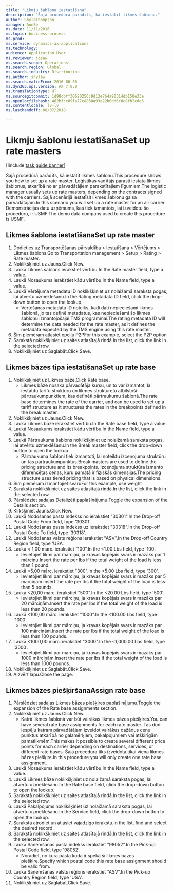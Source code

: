 ```yaml
--- 
title: "Likmju šablonu iestatīšana"
description: "Šajā procedūrā parādīts, kā iestatīt likmes šablonu."
author: ShylaThompson
manager: AnnBe
ms.date: 11/11/2016
ms.topic: business-process
ms.prod: 
ms.service: dynamics-ax-applications
ms.technology: 
audience: Application User
ms.reviewer: josaw
ms.search.scope: Operations
ms.search.region: Global
ms.search.industry: Distribution
ms.author: shylaw
ms.search.validFrom: 2016-06-30
ms.dyn365.ops.version: AX 7.0.0
ms.translationtype: HT
ms.sourcegitcommit: 1d98cbff30620256c9d13e7b4a90314db150e33e
ms.openlocfilehash: 462bfce89fa77c8830a93a22b0dd6c8c8fb2cde6
ms.contentlocale: lv-lv
ms.lasthandoff: 08/07/2018

---
```

# <a name="set-up-rate-masters"></a><span data-ttu-id="a01c5-103">Likmju šablonu iestatīšana</span><span class="sxs-lookup"><span data-stu-id="a01c5-103">Set up rate masters</span></span>

[!include [task guide banner](../../includes/task-guide-banner.md)]

<span data-ttu-id="a01c5-104">Šajā procedūrā parādīts, kā iestatīt likmes šablonu.</span><span class="sxs-lookup"><span data-stu-id="a01c5-104">This procedure shows you how to set up a rate master.</span></span> <span data-ttu-id="a01c5-105">Loģistikas vadītājs parasti iestata likmes šablonus, atkarībā no ar pārvadātājiem parakstītajiem līgumiem.</span><span class="sxs-lookup"><span data-stu-id="a01c5-105">The logistic manager usually sets up rate masters, depending on the contracts signed with the carriers.</span></span> <span data-ttu-id="a01c5-106">Šajā scenārijā iestatīsit likmes šablonu gaisa pārvadātājam.</span><span class="sxs-lookup"><span data-stu-id="a01c5-106">In this scenario you will set up a rate master for an air carrier.</span></span> <span data-ttu-id="a01c5-107">Demonstrācijas datu uzņēmums, kas tiek izmantots, lai izveidotu šo procedūru, ir USMF.</span><span class="sxs-lookup"><span data-stu-id="a01c5-107">The demo data company used to create this procedure is USMF.</span></span>


## <a name="set-up-rate-master"></a><span data-ttu-id="a01c5-108">Likmes šablona iestatīšana</span><span class="sxs-lookup"><span data-stu-id="a01c5-108">Set up rate master</span></span>
1. <span data-ttu-id="a01c5-109">Dodieties uz Transportēšanas pārvaldība > Iestatīšana > Vērtējums > Likmes šablons.</span><span class="sxs-lookup"><span data-stu-id="a01c5-109">Go to Transportation management > Setup > Rating > Rate master.</span></span>
2. <span data-ttu-id="a01c5-110">Noklikšķiniet uz Jauns.</span><span class="sxs-lookup"><span data-stu-id="a01c5-110">Click New.</span></span>
3. <span data-ttu-id="a01c5-111">Laukā Likmes šablons ierakstiet vērtību.</span><span class="sxs-lookup"><span data-stu-id="a01c5-111">In the Rate master field, type a value.</span></span>
4. <span data-ttu-id="a01c5-112">Laukā Nosaukums ierakstiet kādu vērtību.</span><span class="sxs-lookup"><span data-stu-id="a01c5-112">In the Name field, type a value.</span></span>
5. <span data-ttu-id="a01c5-113">Laukā Vērtējuma metadatu ID noklikšķiniet uz nolaižamā saraksta pogas, lai atvērtu uzmeklēšanu.</span><span class="sxs-lookup"><span data-stu-id="a01c5-113">In the Rating metadata ID field, click the drop-down button to open the lookup.</span></span>
    * <span data-ttu-id="a01c5-114">Vērtēšanas metadatu ID noteiks, kādi dati nepieciešami likmes šablonā, jo tas definē metadatus, kas nepieciešami šo likmes šablonu izmantojošajai TMS programmai.</span><span class="sxs-lookup"><span data-stu-id="a01c5-114">The rating metadata ID will determine the data needed for the rate master, as it defines the metadata expected by the TMS engine using this rate master.</span></span>  
6. <span data-ttu-id="a01c5-115">Šim piemēram atlasiet opciju P2P</span><span class="sxs-lookup"><span data-stu-id="a01c5-115">For this example, select the P2P option</span></span>
7. <span data-ttu-id="a01c5-116">Sarakstā noklikšķiniet uz saites atlasītajā rindā.</span><span class="sxs-lookup"><span data-stu-id="a01c5-116">In the list, click the link in the selected row.</span></span>
8. <span data-ttu-id="a01c5-117">Noklikšķiniet uz Saglabāt.</span><span class="sxs-lookup"><span data-stu-id="a01c5-117">Click Save.</span></span>

## <a name="set-up-rate-base"></a><span data-ttu-id="a01c5-118">Likmes bāzes tipa iestatīšana</span><span class="sxs-lookup"><span data-stu-id="a01c5-118">Set up rate base</span></span>
1. <span data-ttu-id="a01c5-119">Noklikšķiniet uz Likmes bāze.</span><span class="sxs-lookup"><span data-stu-id="a01c5-119">Click Rate base.</span></span>
    * <span data-ttu-id="a01c5-120">Likmes bāze nosaka pārvadātāja kursu, un to var izmantot, lai iestatītu tarifu struktūru un likmes strukturētu atbilstoši pārtraukumpunktiem, kas definēti pārtraukumu šablonā.</span><span class="sxs-lookup"><span data-stu-id="a01c5-120">The rate base determines the rate of the carrier, and can be used to set up a tariff structure as it structures the rates in the breakpoints defined in the break master.</span></span>  
2. <span data-ttu-id="a01c5-121">Noklikšķiniet uz Jauns.</span><span class="sxs-lookup"><span data-stu-id="a01c5-121">Click New.</span></span>
3. <span data-ttu-id="a01c5-122">Laukā Likmes bāze ierakstiet vērtību.</span><span class="sxs-lookup"><span data-stu-id="a01c5-122">In the Rate base field, type a value.</span></span>
4. <span data-ttu-id="a01c5-123">Laukā Nosaukums ierakstiet kādu vērtību.</span><span class="sxs-lookup"><span data-stu-id="a01c5-123">In the Name field, type a value.</span></span>
5. <span data-ttu-id="a01c5-124">Laukā Pārtraukuma šablons noklikšķiniet uz nolaižamā saraksta pogas, lai atvērtu uzmeklēšanu.</span><span class="sxs-lookup"><span data-stu-id="a01c5-124">In the Break master field, click the drop-down button to open the lookup.</span></span>
    * <span data-ttu-id="a01c5-125">Pārtraukuma šabloni tiek izmantoti, lai noteiktu izcenojuma struktūru un tās pārtraukumpunktus.</span><span class="sxs-lookup"><span data-stu-id="a01c5-125">Break masters are used to define the pricing structure and its breakpoints.</span></span> <span data-ttu-id="a01c5-126">Izcenojuma struktūra izmanto diferencētas cenas, kuru pamatā ir fiziskās dimensijas.</span><span class="sxs-lookup"><span data-stu-id="a01c5-126">The pricing structure uses tiered pricing that is based on physical dimensions.</span></span>  
6. <span data-ttu-id="a01c5-127">Šim piemēram izmantojiet svaru</span><span class="sxs-lookup"><span data-stu-id="a01c5-127">For this example, use weight</span></span>
7. <span data-ttu-id="a01c5-128">Sarakstā noklikšķiniet uz saites atlasītajā rindā.</span><span class="sxs-lookup"><span data-stu-id="a01c5-128">In the list, click the link in the selected row.</span></span>
8. <span data-ttu-id="a01c5-129">Pārslēdziet sadaļas Detalizēti paplašinājumu.</span><span class="sxs-lookup"><span data-stu-id="a01c5-129">Toggle the expansion of the Details section.</span></span>
9. <span data-ttu-id="a01c5-130">Klikšķiniet Jauns.</span><span class="sxs-lookup"><span data-stu-id="a01c5-130">Click New.</span></span>
10. <span data-ttu-id="a01c5-131">Laukā Nodošanas pasta indekss no ierakstiet "30301".</span><span class="sxs-lookup"><span data-stu-id="a01c5-131">In the Drop-off Postal Code From field, type '30301'.</span></span>
11. <span data-ttu-id="a01c5-132">Laukā Nodošanas pasta indekss uz ierakstiet "30318".</span><span class="sxs-lookup"><span data-stu-id="a01c5-132">In the Drop-off Postal Code To field, type '30318'.</span></span>
12. <span data-ttu-id="a01c5-133">Laukā Nodošanas valsts reģions ierakstiet "ASV".</span><span class="sxs-lookup"><span data-stu-id="a01c5-133">In the Drop-off Country Region field, type 'USA'.</span></span>
13. <span data-ttu-id="a01c5-134">Laukā < 1,00 mārc. ierakstiet “100”.</span><span class="sxs-lookup"><span data-stu-id="a01c5-134">In the <1.00 Lbs field, type '100'.</span></span>
    * <span data-ttu-id="a01c5-135">Ievietojiet likmi par mārciņu, ja kravas kopējais svars ir mazāks par 1 mārciņu.</span><span class="sxs-lookup"><span data-stu-id="a01c5-135">Insert the rate per lbs if the total weight of the load is less than 1 pound.</span></span>  
14. <span data-ttu-id="a01c5-136">Laukā <5,00 mārc. ierakstiet "300".</span><span class="sxs-lookup"><span data-stu-id="a01c5-136">In the <5.00 Lbs field, type '300'.</span></span>
    * <span data-ttu-id="a01c5-137">Ievietojiet likmi par mārciņu, ja kravas kopējais svars ir mazāks par 5 mārciņām.</span><span class="sxs-lookup"><span data-stu-id="a01c5-137">Insert the rate per lbs if the total weight of the load is less than 5 pounds.</span></span>  
15. <span data-ttu-id="a01c5-138">Laukā <20,00 mārc. ierakstiet "500".</span><span class="sxs-lookup"><span data-stu-id="a01c5-138">In the <20.00 Lbs field, type '500'.</span></span>
    * <span data-ttu-id="a01c5-139">Ievietojiet likmi par mārciņu, ja kravas kopējais svars ir mazāks par 20 mārciņām.</span><span class="sxs-lookup"><span data-stu-id="a01c5-139">Insert the rate per lbs if the total weight of the load is less than 20 pounds.</span></span>  
16. <span data-ttu-id="a01c5-140">Laukā <100,00 mārc. ierakstiet "1000".</span><span class="sxs-lookup"><span data-stu-id="a01c5-140">In the <100.00 Lbs field, type '1000'.</span></span>
    * <span data-ttu-id="a01c5-141">Ievietojiet likmi par mārciņu, ja kravas kopējais svars ir mazāks par 100 mārciņām.</span><span class="sxs-lookup"><span data-stu-id="a01c5-141">Insert the rate per lbs if the total weight of the load is less than 100 pounds.</span></span>  
17. <span data-ttu-id="a01c5-142">Laukā <1000,00 mārc. ierakstiet "3000".</span><span class="sxs-lookup"><span data-stu-id="a01c5-142">In the <1,000.00 Lbs field, type '3000'.</span></span>
    * <span data-ttu-id="a01c5-143">Ievietojiet likmi par mārciņu, ja kravas kopējais svars ir mazāks par 1000 mārciņām.</span><span class="sxs-lookup"><span data-stu-id="a01c5-143">Insert the rate per lbs if the total weight of the load is less than 1000 pounds.</span></span>  
18. <span data-ttu-id="a01c5-144">Noklikšķiniet uz Saglabāt.</span><span class="sxs-lookup"><span data-stu-id="a01c5-144">Click Save.</span></span>
19. <span data-ttu-id="a01c5-145">Aizvērt lapu.</span><span class="sxs-lookup"><span data-stu-id="a01c5-145">Close the page.</span></span>

## <a name="assign-rate-base"></a><span data-ttu-id="a01c5-146">Likmes bāzes piešķiršana</span><span class="sxs-lookup"><span data-stu-id="a01c5-146">Assign rate base</span></span>
1. <span data-ttu-id="a01c5-147">Pārslēdziet sadaļas Likmes bāzes piešķires paplašinājumu.</span><span class="sxs-lookup"><span data-stu-id="a01c5-147">Toggle the expansion of the Rate base assignments section.</span></span>
2. <span data-ttu-id="a01c5-148">Noklikšķiniet uz Jauns.</span><span class="sxs-lookup"><span data-stu-id="a01c5-148">Click New.</span></span>
    * <span data-ttu-id="a01c5-149">Katrā likmes šablonā var būt vairākas likmes bāzes piešķires.</span><span class="sxs-lookup"><span data-stu-id="a01c5-149">You can have several rate base assignments for each rate master.</span></span> <span data-ttu-id="a01c5-150">Tas dod iespēju katram pārvadātājam izveidot vairākus dažādus cenu punktus atkarībā no galamērķiem, pakalpojumiem vai atšķirīgām pamatlikmēm.</span><span class="sxs-lookup"><span data-stu-id="a01c5-150">This makes it possible to create several different price points for each carrier depending on destinations, services, or different rate bases.</span></span> <span data-ttu-id="a01c5-151">Šajā procedūrā tiks izveidota tikai viena likmes bāzes piešķire.</span><span class="sxs-lookup"><span data-stu-id="a01c5-151">In this procedure you will only create one rate base assignment.</span></span>  
3. <span data-ttu-id="a01c5-152">Laukā Nosaukums ierakstiet kādu vērtību.</span><span class="sxs-lookup"><span data-stu-id="a01c5-152">In the Name field, type a value.</span></span>
4. <span data-ttu-id="a01c5-153">Laukā Likmes bāze noklikšķiniet uz nolaižamā saraksta pogas, lai atvērtu uzmeklēšanu.</span><span class="sxs-lookup"><span data-stu-id="a01c5-153">In the Rate base field, click the drop-down button to open the lookup.</span></span>
5. <span data-ttu-id="a01c5-154">Sarakstā noklikšķiniet uz saites atlasītajā rindā.</span><span class="sxs-lookup"><span data-stu-id="a01c5-154">In the list, click the link in the selected row.</span></span>
6. <span data-ttu-id="a01c5-155">Laukā Pakalpojums noklikšķiniet uz nolaižamā saraksta pogas, lai atvērtu uzmeklēšanu.</span><span class="sxs-lookup"><span data-stu-id="a01c5-155">In the Service field, click the drop-down button to open the lookup.</span></span>
7. <span data-ttu-id="a01c5-156">Sarakstā atrodiet un atlasiet vajadzīgo ierakstu.</span><span class="sxs-lookup"><span data-stu-id="a01c5-156">In the list, find and select the desired record.</span></span>
8. <span data-ttu-id="a01c5-157">Sarakstā noklikšķiniet uz saites atlasītajā rindā.</span><span class="sxs-lookup"><span data-stu-id="a01c5-157">In the list, click the link in the selected row.</span></span>
9. <span data-ttu-id="a01c5-158">Laukā Saņemšanas pasta indekss ierakstiet "98052".</span><span class="sxs-lookup"><span data-stu-id="a01c5-158">In the Pick-up Postal Code field, type '98052'.</span></span>
    * <span data-ttu-id="a01c5-159">Norādiet, no kura pasta koda ir spēkā šī likmes bāzes piešķire.</span><span class="sxs-lookup"><span data-stu-id="a01c5-159">Specify which postal code this rate base assignment should be valid from.</span></span>    
10. <span data-ttu-id="a01c5-160">Laukā Saņemšanas valsts reģions ierakstiet "ASV".</span><span class="sxs-lookup"><span data-stu-id="a01c5-160">In the Pick-up Country Region field, type 'USA'.</span></span>
11. <span data-ttu-id="a01c5-161">Noklikšķiniet uz Saglabāt.</span><span class="sxs-lookup"><span data-stu-id="a01c5-161">Click Save.</span></span>


